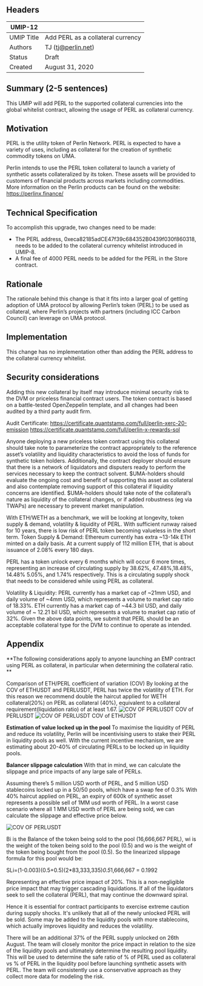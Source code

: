 ## Headers
| UMIP-12    |                                                                                                                                          |
|------------|------------------------------------------------------------------------------------------------------------------------------------------|
| UMIP Title | Add PERL as a collateral currency              |
| Authors    | TJ (tj@perlin.net) |
| Status     | Draft                                                                                                                                    |
| Created    | August 31, 2020                                                                                                                           |

## Summary (2-5 sentences)
This UMIP will add PERL to the supported collateral currencies into the global whitelist contract, allowing the usage of PERL as collateral currency.

## Motivation
PERL is the utility token of Perlin Network. PERL is expected to have a variety of uses, including as collateral for the creation of synthetic commodity tokens on UMA. 

Perlin intends to use the PERL token collateral to launch a variety of synthetic assets collateralized by its token.  These assets will be provided to customers of financial products across markets including commodities.  More information on the Perlin products can be found on the website: https://perlinx.finance/

## Technical Specification
To accomplish this upgrade, two changes need to be made:
- The PERL address, 0xeca82185adCE47f39c684352B0439f030f860318, needs to be added to the collateral currency whitelist introduced in UMIP-8. 
- A final fee of 4000 PERL needs to be added for the PERL in the Store contract.


## Rationale

The rationale behind this change is that it fits into a larger goal of getting adoption of UMA protocol by allowing Perlin’s token (PERL) to be used as collateral, where Perlin’s projects with partners (including ICC Carbon Council) can leverage on UMA protocol.

## Implementation

This change has no implementation other than adding the PERL address to the collateral currency whitelist.

## Security considerations
Adding this new collateral by itself may introduce minimal security risk to the DVM or priceless financial contract users. The token contract is based on a battle-tested OpenZeppelin template, and all changes had been audited by a third party audit firm.

Audit Certificate: 
https://certificate.quantstamp.com/full/perlin-xerc-20-emission
https://certificate.quantstamp.com/full/perlin-x-rewards-sol

Anyone deploying a new priceless token contract using this collateral should take note to parameterize the contract appropriately to the reference asset’s volatility and liquidity characteristics to avoid the loss of funds for synthetic token holders. Additionally, the contract deployer should ensure that there is a network of liquidators and disputers ready to perform the services necessary to keep the contract solvent.
$UMA-holders should evaluate the ongoing cost and benefit of supporting this asset as collateral and also contemplate removing support of this collateral if liquidity concerns are identified. $UMA-holders should take note of the collateral’s nature as liquidity of the collateral changes, or if added robustness (eg via TWAPs) are necessary to prevent market manipulation.
 
With ETH/WETH as a benchmark, we will be looking at longevity, token supply & demand, volatility & liquidity of PERL.
With sufficient runway raised for 10 years, there is low risk of PERL token becoming valueless in the short term.
Token Supply & Demand: Ethereum currently has extra ~13-14k ETH minted on a daily basis. At a current supply of 112 million ETH, that is about issuance of 2.08% every 180 days.

PERL has a token unlock every 6 months which will occur 6 more times, representing an increase of circulating supply by 38.62%, 47.48%,18.48%, 14.48% 5.05%, and 1.74% respectively. This is a circulating supply shock that needs to be considered while using PERL as collateral. 

Volatility & Liquidity:
PERL currently has a market cap of ~21mm USD, and daily volume of ~4mm USD, which represents a volume to market cap ratio of 18.33%. 
ETH currently has a market cap of ~44.3 bil USD, and daily volume of ~ 12.21 bil USD, which represents a volume to market cap ratio of 32%.
Given the above data points, we submit that PERL should be an acceptable collateral type for the DVM to continue to operate as intended.

## Appendix

**The following considerations apply to anyone launching an EMP contract using PERL as collateral, in particular when determining the collateral ratio.  **

Comparison of ETH/PERL coefficient of variation (COV)
By looking at the COV of ETHUSDT and PERLUSDT, PERL has twice the volatility of ETH. For this reason we recommend double the haircut applied for WETH collateral(20%) on PERL as collateral (40%), equivalent to a collateral requirement(liquidation ratio) of at least 1.67.
![COV OF PERLUSDT](https://lh4.googleusercontent.com/wqlcjavAT9LJavtFETVPLQjiGWhKZA4Xc41IFDgoohlgE4yqTD006Rqw-XfoBBVf5eN2ww0KRJWk5fAfjFXGsUGKHLFV_w5_vjxahX7pwuRQ9OwO6DLJw3pyNwjeQpLw-M5htOSq)
COV of PERLUSDT
![COV OF PERLUSDT](https://lh5.googleusercontent.com/nAeD2NLxGh4tj4kFm_ZT9RacfP-F4Bg0MXhKMUtRvBvBzbZbbftCIw82wMxvaxB6jUuk36VM_ArPn2ifUnnUKrDZfd3mY3DgVGAXKvA-EaW7SCE2dX3oi7DuH2gEoyF9OTVtCbdA)
COV of ETHUSDT

**Estimation of value locked up in the pool**
To maximise the liquidity of PERL and reduce its volatility, Perlin will be incentivising users to stake their PERL in liquidity pools as well. With the current incentive mechanism, we are estimating about 20-40% of circulating PERLs to be locked up in liquidity pools.

**Balancer slippage calculation**
With that in mind, we can calculate the slippage and price impacts of any large sale of PERLs.

Assuming there’s 5 million USD worth of PERL, and 5 million USD stablecoins locked up in a 50/50 pools, which have a swap fee of 0.3%
With 40% haircut applied on PERL, an expiry of 600k of synthetic asset represents a possible sell of 1MM usd worth of PERL. In a worst case scenario where all 1 MM USD worth of PERL are being sold, we can calculate the slippage and effective price below.

![COV OF PERLUSDT](https://lh6.googleusercontent.com/7yMLiTrvagz5hfeI3zLKkdFa4_LgJh08zTKw4_CnRp_wPg3FozyB2Q4LZWQtrn2827rnmlfhNJ91lCmQfQZ57-fkSzJN9AyR2zih1ka1Fl1iOKPOybwDXCqQPwyYCQ6MqzV9QXzK)

Bi is the Balance of the token being sold to the pool (16,666,667 PERL), wi is the weight of the token being sold to the pool (0.5) and wo is the weight of the token being bought from the pool (0.5). So the linearized slippage formula for this pool would be:

SLi=(1-0.003)(0.5+0.5)(2*83,333,335)*0.5*1,666,667 = 0.1992

Representing an effective price impact of 20%. 
This is a non-negligible price impact that may trigger cascading liquidations. If all of the liquidators seek to sell the collateral (PERL), that may continue the downward spiral.

Hence it is essential for contract participants to exercise extreme caution during supply shocks. It's unlikely that all of the newly unlocked PERL will be sold. Some may be added to the liquidity pools with more stablecoins, which actually improves liquidity and reduces the volatility.

There will be an additional 37% of the PERL supply unlocked on 26th August. The team will closely monitor the price impact in relation to the size of the liquidity pools and ultimately determine the resulting pool liquidity. This will be used to determine the safe ratio of % of PERL used as collateral vs % of PERL in the liquidity pool before launching synthetic assets with PERL. The team will consistently use a conservative approach as they collect more data for modeling the risk.
